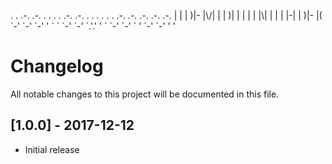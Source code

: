 <p>
. . .-. .-. .  . . .   .-. .-. . . . . . .   .-. .-. .-. .-. .-. 
| | |  )|-  |\/|  |    |  )| | | | | |\| |   | | |-| |  )|-  |(  
`-' `-' `-' '  `  `    `-' `-' `.'.' ' ` `-' `-' ` ' `-' `-' ' '   
</p>

# Changelog
All notable changes to this project will be documented in this file.

## [1.0.0] - 2017-12-12
- Initial release